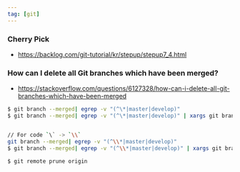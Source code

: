 ```yaml
---
tag: [git]
---
```


### Cherry Pick

- https://backlog.com/git-tutorial/kr/stepup/stepup7_4.html

### How can I delete all Git branches which have been merged?

- https://stackoverflow.com/questions/6127328/how-can-i-delete-all-git-branches-which-have-been-merged

```bash
$ git branch --merged| egrep -v "(^\*|master|develop)"
$ git branch --merged| egrep -v "(^\*|master|develop)" | xargs git branch -d


// For code `\` -> `\\`
git branch --merged| egrep -v "(^\\*|master|develop)"
$ git branch --merged| egrep -v "(^\\*|master|develop)" | xargs git branch -d
```

```bash
$ git remote prune origin
```

